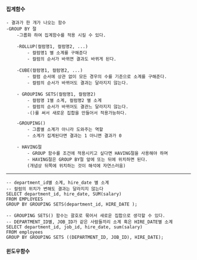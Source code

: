 #### 집계함수
    - 결과가 한 개가 나오는 함수
    -GROUP BY 절
        -그룹화 하여 집계함수를 적용 시킬 수 있다.

        -ROLLUP(컬럼명1, 컬럼명2, ...)
            - 컬럼명1 별 소계를 구해준다
            - 컬럼의 순서가 바뀌면 결과도 바뀌게 된다.

        -CUBE(컬럼명1, 컬럼명2, ...)
            - 컬럼 순서에 상관 없이 모든 경우의 수를 기준으로 소계를 구해준다.
            - 컬럼의 순서가 바뀌어도 결과는 달라지지 않는다.

        - GROUPING SETS(컬럼명1, 컬럼명2)
            - 컬럼명 1별 소계, 컬럼명2 별 소계
            - 컬럼의 순서가 바뀌어도 결관느 달라지지 않는다.
            -()를 써서 새로운 집합을 만들어서 적용가능하다.

        -GROUPING() 
            - 그룹별 소계가 아니라 도와주는 역할
            - 소계가 집계된다면 결과는 1 아니면 결과가 0
        
        - HAVING절
            - GROUP 함수를 조건에 적용시키고 싶다면 HAVING절을 사용해야 하며
            - HAVING절은 GROUP BY절 앞에 또는 뒤에 위치하면 된다.
            (개념상 뒤쪽에 위치하는 것이 해석에 자연스러움)
------

    -- department_id별 소계, hire_date 별 소계
    -- 컬럼의 위치가 변해도 결과는 달라지지 않는다
    SELECT department_id, hire_date, SUM(salary)
    FROM EMPLOYEES
    GROUP BY GROUPING SETS(department_id, HIRE_DATE );

    -- GROUPING SETS() 함수는 괄호로 묶어서 새로운 집합으로 생각할 수 있다.
    -- DEPARTMENT_ID별, JOB_ID가 같은 사람들끼리 소계 혹은 HIRE_DATE별 소계
    SELECT department_id, job_id, hire_date, sum(salary)
    FROM employees
    GROUP BY GROUPING SETS ((DEPARTMENT_ID, JOB_ID), HIRE_DATE);

#### 윈도우함수